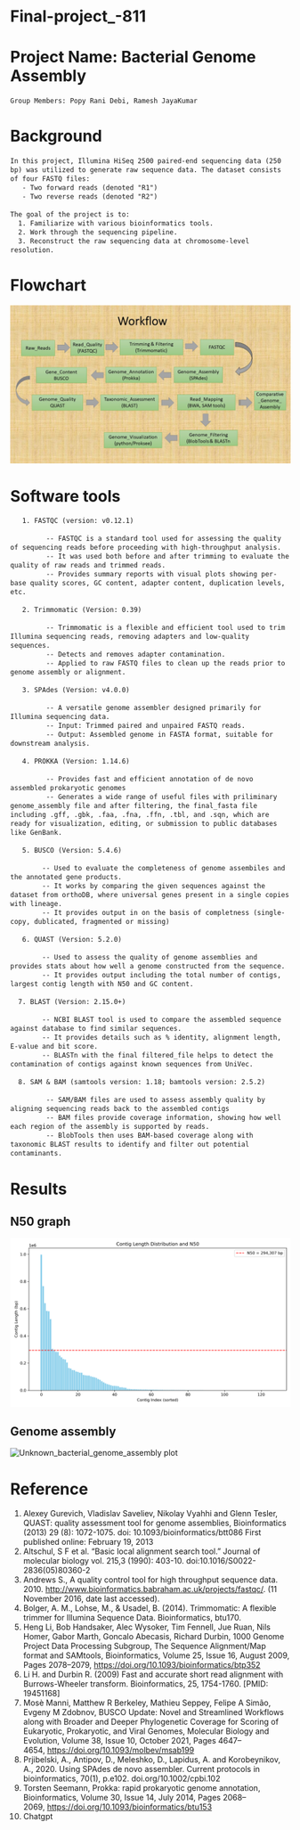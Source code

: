 # Final-project_-811

# Project Name: Bacterial Genome Assembly

    Group Members: Popy Rani Debi, Ramesh JayaKumar

# Background
    In this project, Illumina HiSeq 2500 paired-end sequencing data (250 bp) was utilized to generate raw sequence data. The dataset consists of four FASTQ files:
       - Two forward reads (denoted "R1")
       - Two reverse reads (denoted "R2")

    The goal of the project is to: 
      1. Familiarize with various bioinformatics tools.
      2. Work through the sequencing pipeline.
      3. Reconstruct the raw sequencing data at chromosome-level resolution.
   

# Flowchart 

![Flowchart](Presentation.jpg)


# Software tools

       1. FASTQC (version: v0.12.1)

             -- FASTQC is a standard tool used for assessing the quality of sequencing reads before proceeding with high-throughput analysis.
             -- It was used both before and after trimming to evaluate the quality of raw reads and trimmed reads.
             -- Provides summary reports with visual plots showing per-base quality scores, GC content, adapter content, duplication levels, etc.

       2. Trimmomatic (Version: 0.39)

             -- Trimmomatic is a flexible and efficient tool used to trim Illumina sequencing reads, removing adapters and low-quality sequences.
             -- Detects and removes adapter contamination.
             -- Applied to raw FASTQ files to clean up the reads prior to genome assembly or alignment.               

       3. SPAdes (Version: v4.0.0)
           
             -- A versatile genome assembler designed primarily for Illumina sequencing data.
             -- Input: Trimmed paired and unpaired FASTQ reads.
             -- Output: Assembled genome in FASTA format, suitable for downstream analysis.

       4. PROKKA (Version: 1.14.6)
              
             -- Provides fast and efficient annotation of de novo assembled prokaryotic genomes
             -- Generates a wide range of useful files with priliminary genome_assembly file and after filtering, the final_fasta file including .gff, .gbk, .faa, .fna, .ffn, .tbl, and .sqn, which are ready for visualization, editing, or submission to public databases like GenBank.

       5. BUSCO (Version: 5.4.6) 
          
            -- Used to evaluate the completeness of genome assembiles and the annotated gene products. 
            -- It works by comparing the given sequences against the dataset from orthoDB, where universal genes present in a single copies with lineage. 
            -- It provides output in on the basis of completness (single-copy, dublicated, fragmented or missing)
 
       6. QUAST (Version: 5.2.0)
               
            -- Used to assess the quality of genome assemblies and provides stats about how well a genome constructed from the sequence.
            -- It provides output including the total number of contigs, largest contig length with N50 and GC content.

      7. BLAST (Version: 2.15.0+)
        
            -- NCBI BLAST tool is used to compare the assembled sequence against database to find similar sequences.
            -- It provides details such as % identity, alignment length, E-value and bit score.
            -- BLASTn with the final filtered_file helps to detect the contamination of contigs against known sequences from UniVec.

      8. SAM & BAM (samtools version: 1.18; bamtools version: 2.5.2) 

             -- SAM/BAM files are used to assess assembly quality by aligning sequencing reads back to the assembled contigs
             -- BAM files provide coverage information, showing how well each region of the assembly is supported by reads.
             -- BlobTools then uses BAM-based coverage along with taxonomic BLAST results to identify and filter out potential contaminants.
         
# Results
       
## N50 graph
![N50 Plot](n50_plot.png)      
                  
## Genome assembly
![Unknown_bacterial_genome_assembly plot](proksee%20(2).svg)

# Reference

1) Alexey Gurevich, Vladislav Saveliev, Nikolay Vyahhi and Glenn Tesler, QUAST: quality assessment tool for genome assemblies, Bioinformatics (2013) 29 (8): 1072-1075. doi: 10.1093/bioinformatics/btt086 First published online: February 19, 2013
2) Altschul, S F et al. “Basic local alignment search tool.” Journal of molecular biology vol. 215,3 (1990): 403-10. doi:10.1016/S0022-2836(05)80360-2
3) Andrews S., A quality control tool for high throughput sequence data. 2010. http://www.bioinformatics.babraham.ac.uk/projects/fastqc/. (11 November 2016, date last accessed).
4) Bolger, A. M., Lohse, M., & Usadel, B. (2014). Trimmomatic: A flexible trimmer for Illumina Sequence Data. Bioinformatics, btu170.
5) Heng Li, Bob Handsaker, Alec Wysoker, Tim Fennell, Jue Ruan, Nils Homer, Gabor Marth, Goncalo Abecasis, Richard Durbin, 1000 Genome Project Data Processing Subgroup, The Sequence Alignment/Map format and SAMtools, Bioinformatics, Volume 25, Issue 16, August 2009, Pages 2078–2079, https://doi.org/10.1093/bioinformatics/btp352
6) Li H. and Durbin R. (2009) Fast and accurate short read alignment with Burrows-Wheeler transform. Bioinformatics, 25, 1754-1760. [PMID: 19451168]
7) Mosè Manni, Matthew R Berkeley, Mathieu Seppey, Felipe A Simão, Evgeny M Zdobnov, BUSCO Update: Novel and Streamlined Workflows along with Broader and Deeper Phylogenetic Coverage for Scoring of Eukaryotic, Prokaryotic, and Viral Genomes, Molecular Biology and Evolution, Volume 38, Issue 10, October 2021, Pages 4647–4654, https://doi.org/10.1093/molbev/msab199
8) Prjibelski, A., Antipov, D., Meleshko, D., Lapidus, A. and Korobeynikov, A., 2020. Using SPAdes de novo assembler. Current protocols in bioinformatics, 70(1), p.e102. doi.org/10.1002/cpbi.102
9) Torsten Seemann, Prokka: rapid prokaryotic genome annotation, Bioinformatics, Volume 30, Issue 14, July 2014, Pages 2068–2069, https://doi.org/10.1093/bioinformatics/btu153
10) Chatgpt

